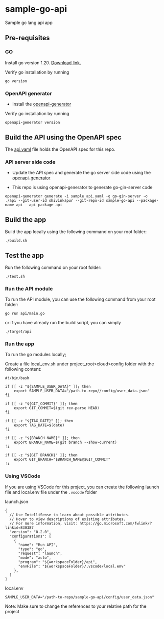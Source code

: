 # sample-go-api

 Sample go lang api app 

## Pre-requisites

### GO

Install go version 1.20. [Download link.](https://go.dev/doc/install)

Verify go installation by running

```(bash)
go version
```

### OpenAPI generator

- Install the [openapi-generator](https://openapi-generator.tech/docs/installation/#homebrew)

Verify go installation by running

```(bash)
openapi-generator version
```

## Build the API using the OpenAPI spec

The [api.yaml](/api.yaml) file holds the OpenAPI spec for this repo.

### API server side code

- Update the API spec and generate the go server side code using the [openapi-generator](https://openapi-generator.tech/docs/installation/#homebrew)

- This repo is using openapi-generator to generate go-gin-server code

```(bash)
openapi-generator generate -i sample_api.yaml -g go-gin-server -o ./api --git-user-id shivinkapur --git-repo-id sample-go-api --package-name api --api-package api
```

## Build the app

Build the app locally using the following command on your root folder:

```(bash)
./build.sh
```

## Test the app

Run the following command on your root folder:

```(bash)
./test.sh
```

### Run the API module

To run the API module, you can use the following command from your root folder:

```(bash)
go run api/main.go
```

or if you have already run the build script, you can simply

```(bash)
./target/api
```

### Run the app

To run the go modules locally;

Create a file local_env.sh under project_root>cloud>config folder with the following content:

```(bash)
#!/bin/bash

if [[ -z "${SAMPLE_USER_DATA}" ]]; then
    export SAMPLE_USER_DATA="/path-to-repo//config/user_data.json"
fi

if [[ -z "${GIT_COMMIT}" ]]; then
    export GIT_COMMIT=$(git rev-parse HEAD)
fi

if [[ -z "${TAG_DATE}" ]]; then
    export TAG_DATE=$(date)
fi

if [[ -z "${BRANCH_NAME}" ]]; then
    export BRANCH_NAME=$(git branch --show-current)
fi

if [[ -z "${GIT_BRANCH}" ]]; then
    export GIT_BRANCH="$BRANCH_NAME@$GIT_COMMIT" 
fi

```


### Using VSCode

If you are using VSCode for this project, you can create the following launch file and local.env file under the `.vscode` folder

launch.json

```(json)
{
  // Use IntelliSense to learn about possible attributes.
  // Hover to view descriptions of existing attributes.
  // For more information, visit: https://go.microsoft.com/fwlink/?linkid=830387
  "version": "0.2.0",
  "configurations": [
    {
      "name": "Run API",
      "type": "go",
      "request": "launch",
      "mode": "auto",
      "program": "${workspaceFolder}/api",
      "envFile": "${workspaceFolder}/.vscode/local.env"
    },
  ]
}
```

local.env

```(bash)
SAMPLE_USER_DATA="/path-to-repo/sample-go-api/config/user_data.json"
```

Note: Make sure to change the references to your relative path for the project
